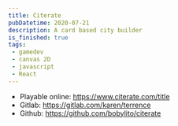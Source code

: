 ```yaml
---
title: Citerate
pubDatetime: 2020-07-21
description: A card based city builder
is_finished: true
tags: 
 - gamedev
 - canvas 2D
 - javascript
 - React
---
```


- Playable online: https://www.citerate.com/title
- Gitlab: https://gitlab.com/karen/terrence
- Github: https://github.com/bobylito/citerate
